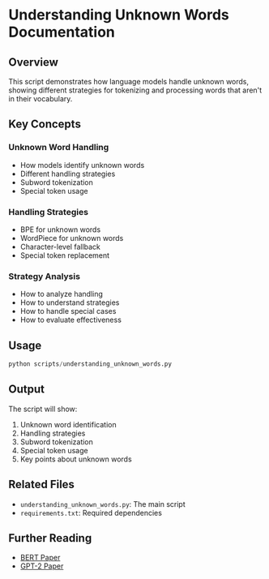 # Understanding Unknown Words Documentation

## Overview
This script demonstrates how language models handle unknown words, showing different strategies for tokenizing and processing words that aren't in their vocabulary.

## Key Concepts

### Unknown Word Handling
- How models identify unknown words
- Different handling strategies
- Subword tokenization
- Special token usage

### Handling Strategies
- BPE for unknown words
- WordPiece for unknown words
- Character-level fallback
- Special token replacement

### Strategy Analysis
- How to analyze handling
- How to understand strategies
- How to handle special cases
- How to evaluate effectiveness

## Usage
```python
python scripts/understanding_unknown_words.py
```

## Output
The script will show:
1. Unknown word identification
2. Handling strategies
3. Subword tokenization
4. Special token usage
5. Key points about unknown words

## Related Files
- `understanding_unknown_words.py`: The main script
- `requirements.txt`: Required dependencies

## Further Reading
- [BERT Paper](https://arxiv.org/abs/1810.04805)
- [GPT-2 Paper](https://cdn.openai.com/better-language-models/language_models_are_unsupervised_multitask_learners.pdf) 